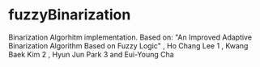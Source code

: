 # fuzzyBinarization
Binarization Algorhitm implementation.
Based on:
"An Improved Adaptive Binarization Algorithm Based on Fuzzy Logic" ,
Ho Chang Lee 1 , Kwang Baek Kim 2 , Hyun Jun Park 3 and Eui-Young Cha

